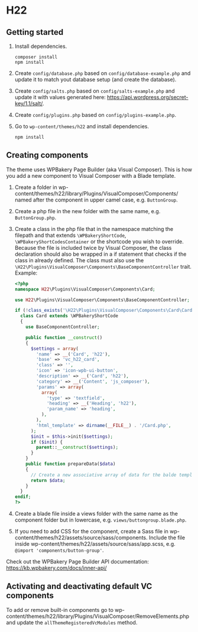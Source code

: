 # H22

## Getting started

1. Install dependencies.

   ```
   composer install
   npm install
   ```

2. Create `config/database.php` based on `config/database-example.php` and update it to match yout database setup (and create the database).
3. Create `config/salts.php` based on `config/salts-example.php` and update it with values generated here: https://api.wordpress.org/secret-key/1.1/salt/.
4. Create `config/plugins.php` based on `config/plugins-example.php`.
5. Go to `wp-content/themes/h22` and install dependencies.

   ```
   npm install
   ```

## Creating components

The theme uses WPBakery Page Builder (aka Visual Composer). This is how you add a new component to Visual Composer with a Blade template.

1. Create a folder in wp-content/themes/h22/library/Plugins/VisualComposer/Components/ named after the component in upper camel case, e.g. `ButtonGroup`.
2. Create a php file in the new folder with the same name, e.g. `ButtonGroup.php`.
3. Create a class in the php file that in the namespace matching the filepath and that extends `\WPBakeryShortCode`, `\WPBakeryShortCodesContainer` or the shortcode you wish to override. Because the file is included twice by Visual Composer, the class declaration should also be wrapped in a if statement that checks if the class in already defined. The class must also use the `\H22\Plugins\VisualComposer\Components\BaseComponentController` trait. Example:

   ```php
   <?php
   namespace H22\Plugins\VisualComposer\Components\Card;

   use H22\Plugins\VisualComposer\Components\BaseComponentController;

   if (!class_exists('\H22\Plugins\VisualComposer\Components\Card\Card')):
     class Card extends \WPBakeryShortCode
     {
       use BaseComponentController;

       public function __construct()
       {
         $settings = array(
           'name' => __('Card', 'h22'),
           'base' => 'vc_h22_card',
           'class' => '',
           'icon' => 'icon-wpb-ui-button',
           'description' => __('Card', 'h22'),
           'category' => __('Content', 'js_composer'),
           'params' => array(
             array(
               'type' => 'textfield',
               'heading' => __('Heading', 'h22'),
               'param_name' => 'heading',
             ),
           ),
           'html_template' => dirname(__FILE__) . '/Card.php',
         );
         $init = $this->init($settings);
         if ($init) {
           parent::__construct($settings);
         }
       }
       public function prepareData($data)
       {
         // Create a new associative array of data for the balde template and return
         return $data;
       }
     }
   endif;
   ?>
   ```

4. Create a blade file inside a views folder with the same name as the component folder but in lowercase, e.g. `views/buttongroup.blade.php`.
5. If you need to add CSS for the component, create a Sass file in wp-content/themes/h22/assets/source/sass/components. Include the file inside wp-content/themes/h22/assets/source/sass/app.scss, e.g. `@import 'components/button-group'`.

Check out the WPBakery Page Builder API documentation: https://kb.wpbakery.com/docs/inner-api/

## Activating and deactivating default VC components

To add or remove built-in components go to wp-content/themes/h22/library/Plugins/VisualComposer/RemoveElements.php and update the `allThemeRegisteredVcModules` method.
